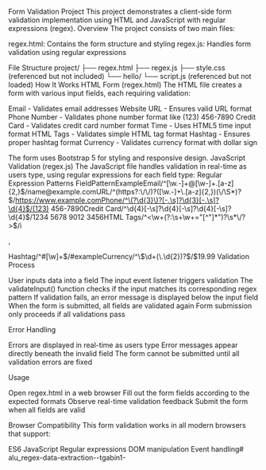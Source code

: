Form Validation Project
This project demonstrates a client-side form validation implementation using HTML and JavaScript with regular expressions (regex).
Overview
The project consists of two main files:

regex.html: Contains the form structure and styling
regex.js: Handles form validation using regular expressions

File Structure
project/
├── regex.html
├── regex.js
├── style.css (referenced but not included)
└── hello/
    └── script.js (referenced but not loaded)
How It Works
HTML Form (regex.html)
The HTML file creates a form with various input fields, each requiring validation:

Email - Validates email addresses
Website URL - Ensures valid URL format
Phone Number - Validates phone number format like (123) 456-7890
Credit Card - Validates credit card number format
Time - Uses HTML5 time input format
HTML Tags - Validates simple HTML tag format
Hashtag - Ensures proper hashtag format
Currency - Validates currency format with dollar sign

The form uses Bootstrap 5 for styling and responsive design.
JavaScript Validation (regex.js)
The JavaScript file handles validation in real-time as users type, using regular expressions for each field type:
Regular Expression Patterns
FieldPatternExampleEmail/^[\w.-]+@[\w-]+\.[a-z]{2,}$/name@example.comURL/^(https?:\/\/)?([\w.-]+\.[a-z]{2,})(\/\S*)?$/https://www.example.comPhone/^\(?\d{3}\)?[-.\s]?\d{3}[-.\s]?\d{4}$/(123) 456-7890Credit Card/^\d{4}[-\s]?\d{4}[-\s]?\d{4}[-\s]?\d{4}$/1234 5678 9012 3456HTML Tags/^<\w+(?:\s+\w+="[^"]*")?\s*\/?>$/i<p>, <div>Hashtag/^#[\w]+$/#exampleCurrency/^\$\d+(\.\d{2})?$/$19.99
Validation Process

User inputs data into a field
The input event listener triggers validation
The validateInput() function checks if the input matches its corresponding regex pattern
If validation fails, an error message is displayed below the input field
When the form is submitted, all fields are validated again
Form submission only proceeds if all validations pass

Error Handling

Errors are displayed in real-time as users type
Error messages appear directly beneath the invalid field
The form cannot be submitted until all validation errors are fixed

Usage

Open regex.html in a web browser
Fill out the form fields according to the expected formats
Observe real-time validation feedback
Submit the form when all fields are valid

Browser Compatibility
This form validation works in all modern browsers that support:

ES6 JavaScript
Regular expressions
DOM manipulation
Event handling# alu_regex-data-extraction--tgabin1-

